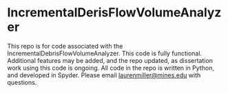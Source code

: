 # IncrementalDerisFlowVolumeAnalyzer

This repo is for code associated with the IncrementalDebrisFlowVolumeAnalyzer. This code is fully functional. Additional features may be added, and the repo updated, as dissertation work using this code is ongoing. All code in the repo is written in Python, and developed in Spyder. Please email laurenmiller@mines.edu with questions.
